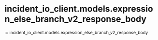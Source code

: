 # incident_io_client.models.expression_else_branch_v2_response_body

::: incident_io_client.models.expression_else_branch_v2_response_body
